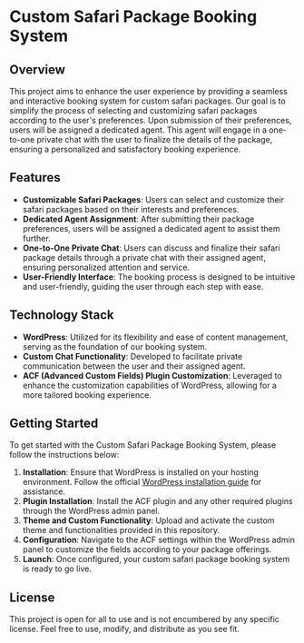 # Custom Safari Package Booking System

## Overview

This project aims to enhance the user experience by providing a seamless and interactive booking system for custom safari packages. Our goal is to simplify the process of selecting and customizing safari packages according to the user's preferences. Upon submission of their preferences, users will be assigned a dedicated agent. This agent will engage in a one-to-one private chat with the user to finalize the details of the package, ensuring a personalized and satisfactory booking experience.

## Features

- **Customizable Safari Packages**: Users can select and customize their safari packages based on their interests and preferences.
- **Dedicated Agent Assignment**: After submitting their package preferences, users will be assigned a dedicated agent to assist them further.
- **One-to-One Private Chat**: Users can discuss and finalize their safari package details through a private chat with their assigned agent, ensuring personalized attention and service.
- **User-Friendly Interface**: The booking process is designed to be intuitive and user-friendly, guiding the user through each step with ease.

## Technology Stack

- **WordPress**: Utilized for its flexibility and ease of content management, serving as the foundation of our booking system.
- **Custom Chat Functionality**: Developed to facilitate private communication between the user and their assigned agent.
- **ACF (Advanced Custom Fields) Plugin Customization**: Leveraged to enhance the customization capabilities of WordPress, allowing for a more tailored booking experience.

## Getting Started

To get started with the Custom Safari Package Booking System, please follow the instructions below:

1. **Installation**: Ensure that WordPress is installed on your hosting environment. Follow the official [WordPress installation guide](https://wordpress.org/support/article/how-to-install-wordpress/) for assistance.
2. **Plugin Installation**: Install the ACF plugin and any other required plugins through the WordPress admin panel.
3. **Theme and Custom Functionality**: Upload and activate the custom theme and functionalities provided in this repository.
4. **Configuration**: Navigate to the ACF settings within the WordPress admin panel to customize the fields according to your package offerings.
5. **Launch**: Once configured, your custom safari package booking system is ready to go live.


## License
This project is open for all to use and is not encumbered by any specific license. Feel free to use, modify, and distribute as you see fit.